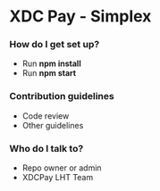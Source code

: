 # XDC Pay - Simplex #

### How do I get set up? ###

* Run <b>npm install</b>
* Run <b>npm start</b>

### Contribution guidelines ###

* Code review
* Other guidelines

### Who do I talk to? ###

* Repo owner or admin
* XDCPay LHT Team

